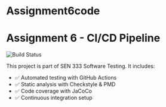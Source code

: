 # Assignment6code
# Assignment 6 - CI/CD Pipeline

![Build Status](https://github.com/lmedin20/Assignment6code/actions/workflows/SE333_CI.yml/badge.svg)

This project is part of SEN 333 Software Testing. 
It includes:
- ✅ Automated testing with GitHub Actions
- ✅ Static analysis with Checkstyle & PMD
- ✅ Code coverage with JaCoCo
- ✅ Continuous integration setup
